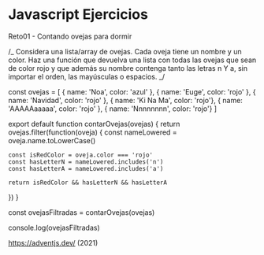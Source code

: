 # Javascript Ejercicios

Reto01 - Contando ovejas para dormir

/_
Considera una lista/array de ovejas. Cada oveja tiene un nombre y un color. Haz una función que devuelva una lista con todas las ovejas que sean de color rojo y que además su nombre contenga tanto las letras n Y a, sin importar el orden, las mayúsculas o espacios.
_/

const ovejas = [
{ name: 'Noa', color: 'azul' },
{ name: 'Euge', color: 'rojo' },
{ name: 'Navidad', color: 'rojo' },
{ name: 'Ki Na Ma', color: 'rojo'},
{ name: 'AAAAAaaaaa', color: 'rojo' },
{ name: 'Nnnnnnnn', color: 'rojo'}
]

export default function contarOvejas(ovejas) {
return ovejas.filter(function(oveja) {
const nameLowered = oveja.name.toLowerCase()

    const isRedColor = oveja.color === 'rojo'
    const hasLetterN = nameLowered.includes('n')
    const hasLetterA = nameLowered.includes('a')

    return isRedColor && hasLetterN && hasLetterA

})
}

const ovejasFiltradas = contarOvejas(ovejas)

console.log(ovejasFiltradas)

https://adventjs.dev/ (2021)
